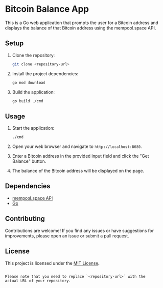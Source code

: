# Bitcoin Balance App

This is a Go web application that prompts the user for a Bitcoin address and displays the balance of that Bitcoin address using the mempool.space API.

## Setup

1. Clone the repository:

   ```bash
   git clone <repository-url>
   ```

2. Install the project dependencies:

   ```bash
   go mod download
   ```

3. Build the application:

   ```bash
   go build ./cmd
   ```

## Usage

1. Start the application:

   ```bash
   ./cmd
   ```

2. Open your web browser and navigate to `http://localhost:8080`.

3. Enter a Bitcoin address in the provided input field and click the "Get Balance" button.

4. The balance of the Bitcoin address will be displayed on the page.

## Dependencies

- [mempool.space API](https://mempool.space/api-docs/)
- [Go](https://golang.org/)

## Contributing

Contributions are welcome! If you find any issues or have suggestions for improvements, please open an issue or submit a pull request.

## License

This project is licensed under the [MIT License](LICENSE).
```

Please note that you need to replace `<repository-url>` with the actual URL of your repository.